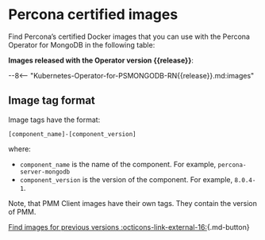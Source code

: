 # Percona certified images

Find Percona’s certified Docker images that you can use with the Percona Operator for MongoDB in the following table:

**Images released with the Operator version {{release}}**:


--8<-- "Kubernetes-Operator-for-PSMONGODB-RN{{release}}.md:images"

## Image tag format

Image tags have the format:

   `[component_name]-[component_version]`

where:

* `component_name` is the name of the component. For example, `percona-server-mongodb`
* `component_version` is the version of the component. For example, `8.0.4-1`.

Note, that PMM Client images have their own tags. They contain the version
of PMM.

[Find images for previous versions :octicons-link-external-16:](https://docs.percona.com/legacy-documentation/){.md-button}
